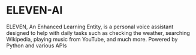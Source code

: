 # ELEVEN-AI
ELEVEN, An Enhanced Learning Entity, is a personal voice assistant designed to help with daily tasks such as checking the weather, searching Wikipedia, playing music from YouTube, and much more. Powered by Python and various APIs
